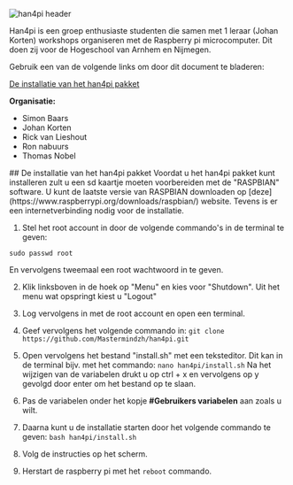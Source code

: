 ![han4pi header](http://i.imgur.com/t5m5nSy.png)

Han4pi is een groep enthusiaste studenten die samen met 1 leraar (Johan Korten) workshops organiseren met de Raspberry pi microcomputer. Dit doen zij voor de Hogeschool van Arnhem en Nijmegen.

Gebruik een van de volgende links om door dit document te bladeren:

[De installatie van het han4pi pakket](#install)



**Organisatie:**
- Simon Baars
- Johan Korten
- Rick van Lieshout
- Ron nabuurs
- Thomas Nobel

<div id = "install"></div>
## De installatie van het han4pi pakket
Voordat u het han4pi pakket kunt installeren zult u een sd kaartje moeten voorbereiden met de "RASPBIAN" software. U kunt de laatste versie van RASPBIAN downloaden op [deze](https://www.raspberrypi.org/downloads/raspbian/) website. Tevens is er een internetverbinding nodig voor de installatie.

1. Stel het root account in door de volgende commando's in de terminal te geven: 
```
sudo passwd root
```
En vervolgens tweemaal een root wachtwoord in te geven.

2. Klik linksboven in de hoek op "Menu" en kies voor "Shutdown". Uit het menu wat opspringt kiest u "Logout"

3. Log vervolgens in met de root account en open een terminal.

4. Geef vervolgens het volgende commando in:
`
git clone https://github.com/Mastermindzh/han4pi.git
`

5. Open vervolgens het bestand "install.sh" met een teksteditor. Dit kan in de terminal bijv. met het commando:
`
nano han4pi/install.sh
`
Na het wijzigen van de variabelen drukt u op ctrl + x en vervolgens op y gevolgd door enter om het bestand op te slaan.

6. Pas de variabelen onder het kopje **#Gebruikers variabelen** aan zoals u wilt.
7. Daarna kunt u de installatie starten door het volgende commando te geven:
`
bash han4pi/install.sh
`

8. Volg de instructies op het scherm.
9. Herstart de raspberry pi met het `reboot` commando.

